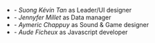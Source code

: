 - \- _Suong Kévin Tan_ as Leader/UI designer
- \- _Jennyfer Millet_ as Data manager
- \- _Aymeric Chappuy_ as Sound & Game designer
- \- _Aude Ficheux_ as Javascript developer
